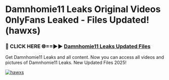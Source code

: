 # Damnhomie11 Leaks Original Videos 0nlyFans Leaked - Files Updated! (hawxs)

<h3>🔴 CLICK HERE 🌐==►► <a href="https://tinyurl.com/4seja8ks" rel="nofollow">Damnhomie11 Leaks Updated Files</a></h3>

Get Damnhomie11 Leaks and all content. Now you can access all videos and pictures of Damnhomie11 Leaks. New Updated Files 2025!

[![hawxs](https://i.imgur.com/EWjZXRe.gif)](https://tinyurl.com/4seja8ks)
